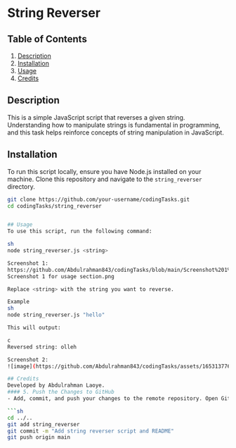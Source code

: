 # String Reverser

## Table of Contents
1. [Description](#description)
2. [Installation](#installation)
3. [Usage](#usage)
4. [Credits](#credits)

## Description
This is a simple JavaScript script that reverses a given string. Understanding how to manipulate strings is fundamental in programming, and this task helps reinforce concepts of string manipulation in JavaScript.

## Installation
To run this script locally, ensure you have Node.js installed on your machine. Clone this repository and navigate to the `string_reverser` directory.

```sh
git clone https://github.com/your-username/codingTasks.git
cd codingTasks/string_reverser


## Usage
To use this script, run the following command:

sh
node string_reverser.js <string>

Screenshot 1:
https://github.com/Abdulrahman843/codingTasks/blob/main/Screenshot%201%20for%20usage%20section.png?raw=true
Screenshot 1 for usage section.png

Replace <string> with the string you want to reverse.

Example
sh
node string_reverser.js "hello"

This will output:

c
Reversed string: olleh

Screenshot 2:
![image](https://github.com/Abdulrahman843/codingTasks/assets/165313776/9ad96ba1-3a26-4d88-94dd-c99e24870515)

## Credits
Developed by Abdulrahman Laoye.
#### 5. Push the Changes to GitHub
- Add, commit, and push your changes to the remote repository. Open Git Bash or your terminal and run the following commands:

```sh
cd ../..
git add string_reverser
git commit -m "Add string reverser script and README"
git push origin main


